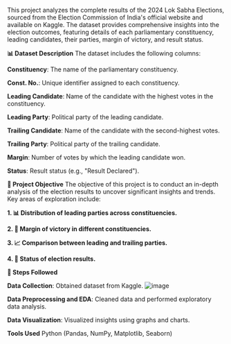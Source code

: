 This project analyzes the complete results of the 2024 Lok Sabha Elections, sourced from the Election Commission of India's official website and available on Kaggle. The dataset provides comprehensive insights into the election outcomes, featuring details of each parliamentary constituency, leading candidates, their parties, margin of victory, and result status.


**📊 Dataset Description**
The dataset includes the following columns:

**Constituency**: The name of the parliamentary constituency.

**Const. No.**: Unique identifier assigned to each constituency.

**Leading Candidate**: Name of the candidate with the highest votes in the constituency.

**Leading Party**: Political party of the leading candidate.

**Trailing Candidate**: Name of the candidate with the second-highest votes.

**Trailing Party**: Political party of the trailing candidate.

**Margin**: Number of votes by which the leading candidate won.

**Status**: Result status (e.g., "Result Declared").




**🎯 Project Objective**
The objective of this project is to conduct an in-depth analysis of the election results to uncover significant insights and trends. Key areas of exploration include:

**1. 📊 Distribution of leading parties across constituencies.**

**2. 🏅 Margin of victory in different constituencies.**

**3. 📈 Comparison between leading and trailing parties.**

**4. 📢 Status of election results.**


**📑 Steps Followed**

**Data Collection**: Obtained dataset from Kaggle.
![image](https://github.com/viveknp59/Lok_sabha-Elections-2024/assets/141654417/c10dd77d-2c1d-4df3-a378-ad81084cbf1a)


**Data Preprocessing and EDA**: Cleaned data and performed exploratory data analysis.

**Data Visualization**: Visualized insights using graphs and charts.

**Tools Used**
Python (Pandas, NumPy, Matplotlib, Seaborn)

